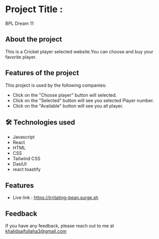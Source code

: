 # Project Title :
BPL Dream 11


## About the project

This is a Cricket player selected website.You can choose and buy your favorite player.


##  Features of the project

This project is used by the following companies:

- Click on the  "Choose player" button will selected.
- Click on the  "Selected" button will see you selected Player number.
- Click on the  "Available" button will see you all player.



## 🛠 Technologies used
-  Javascript
-  React
- HTML
- CSS
- Tailwind CSS
- DasiUI
- react toastify




## Features

- Live link : https://irritating-bean.surge.sh

## Feedback

If you have any feedback, please reach out to me at khalidsaifullaha3@gmail.com
